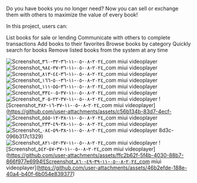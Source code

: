 Do you have books you no longer need? Now you can sell or exchange them with others to maximize the value of every book!

In this project, users can:

List books for sale or lending
Communicate with others to complete transactions
Add books to their favorites
Browse books by category
Quickly search for books
Remove listed books from the system at any time

![Screenshot_٢٠٢٤-٠٨-٠٥-١١-٣٦-٣٢-٣٦٠_com miui videoplayer](https://github.com/user-attachments/assets/33e91d07-35df-44cb-81d3-2eeb4ac88624)
![Screenshot_٢٠٢٤-٠٨-٠٥-١١-٣٦-٣٧-٩٨٤_com miui videoplayer](https://github.com/user-attachments/assets/8815df47-1b0c-49d7-b59f-f93fd52eef59)
![Screenshot_٢٠٢٤-٠٨-٠٥-١١-٣٦-٤٤-٨١٣_com miui videoplayer](https://github.com/user-attachments/assets/a9e68872-a858-4244-ada2-0b2a43235b41)
![Screenshot_٢٠٢٤-٠٨-٠٥-١١-٣٦-٥٠-١٦٦_com miui videoplayer](https://github.com/user-attachments/assets/3c3f4d83-21d8-4d95-abe8-ca957163097a)
![Screenshot_٢٠٢٤-٠٨-٠٥-١١-٣٦-٥٥-١١١_com miui videoplayer](https://github.com/user-attachments/assets/722aa476-5ed1-44b8-8d1c-1633a3dc2d51)
![Screenshot_٢٠٢٤-٠٨-٠٥-١١-٣٧-٠٥-٣٣٤_com miui videoplayer](https://github.com/user-attachments/assets/6b9ad5c8-9786-41bb-b409-227aa11358de)
![Screenshot_٢٠٢٤-٠٨-٠٥-١١-٣٧-٢٢-٣٠٥_com miui videoplayer](https://github.com/user-attachments/assets/50b1dd5e-bf2e-4848-9356-c734d325976f)
![Screenshot_٢٠٢٤-٠٨-٠٥-١١-٣٧-١٦-٣٨٢_com miui videoplayer](https://github.com/user-attachments/assets/c56b134b-83d7-4ecf-
![Screenshot_٢٠٢٤-٠٨-٠٥-١١-٣٨-١٢-٥٥٥_com miui videoplayer](https://github.com/user-attachments/assets/df8ca20b-696c-4a5c-96ad-37a25f250b19)
![Screenshot_٢٠٢٤-٠٨-٠٥-١١-٣٨-٤٩-٢٣٣_com miui videoplayer](https://github.com/user-attachments/assets/48129f82-614f-4759-b293-65b77b60c91f)
![Screenshot_٢٠٢٤-٠٨-٠٥-١١-٣٨-٥٩-٠٨٤_com miui videoplayer](https://github.com/user-attachments/assets/2983b04c-5ddc-4d9e-b355-4b1c0a5fe665)
8d3c-096b317c1329)
![Screenshot_٢٠٢٤-٠٨-٠٥-١١-٣٧-٥٢-٨٢١_com miui videoplayer](https://github.com/user-attachments/assets/8c217aa1-773f-4539-ada5-c2a01c099281)
![Screenshot_٢٠٢٤-٠٨-٠٥-١١-٣٧-٥٧-٥٤٢_com miui videoplayer](https://github.com/user-attachments/assets/ffc2b62f-5f4b-4030-88b7-866f977e6994![Screenshot_٢٠٢٤-٠٨-٠٥-١١-٣٩-٤٩-٨٦٠_com miui videoplayer](https://github.com/user-attachments/assets/46b2efde-188e-40a4-b40f-6b054e839377)

